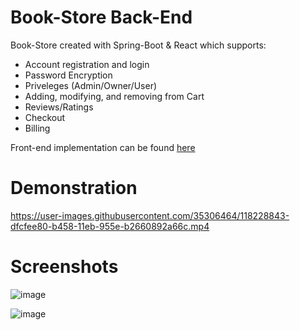 # Book-Store Back-End


Book-Store created with Spring-Boot & React which supports:

* Account registration and login
* Password Encryption
* Priveleges (Admin/Owner/User)
* Adding, modifying, and removing from Cart
* Reviews/Ratings
* Checkout
* Billing



Front-end implementation can be found [here](https://github.com/amaanvania/Book-Store-Frontend)

# Demonstration 
https://user-images.githubusercontent.com/35306464/118228843-dfcfee80-b458-11eb-955e-b2660892a66c.mp4

# Screenshots

![image](https://user-images.githubusercontent.com/35306464/118229084-5e2c9080-b459-11eb-85dd-64e565534813.png)

![image](https://user-images.githubusercontent.com/35306464/118229110-6a185280-b459-11eb-82ef-ef324fe0a9a7.png)




